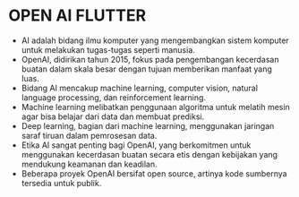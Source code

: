 # OPEN AI FLUTTER

- AI adalah bidang ilmu komputer yang mengembangkan sistem komputer untuk melakukan tugas-tugas seperti manusia. 
- OpenAI, didirikan tahun 2015, fokus pada pengembangan kecerdasan buatan dalam skala besar dengan tujuan memberikan manfaat yang luas. 
- Bidang AI mencakup machine learning, computer vision, natural language processing, dan reinforcement learning. 
- Machine learning melibatkan penggunaan algoritma untuk melatih mesin agar bisa belajar dari data dan membuat prediksi. 
- Deep learning, bagian dari machine learning, menggunakan jaringan saraf tiruan dalam pemrosesan data. 
- Etika AI sangat penting bagi OpenAI, yang berkomitmen untuk menggunakan kecerdasan buatan secara etis dengan kebijakan yang mendukung keamanan dan keadilan. 
- Beberapa proyek OpenAI bersifat open source, artinya kode sumbernya tersedia untuk publik.
